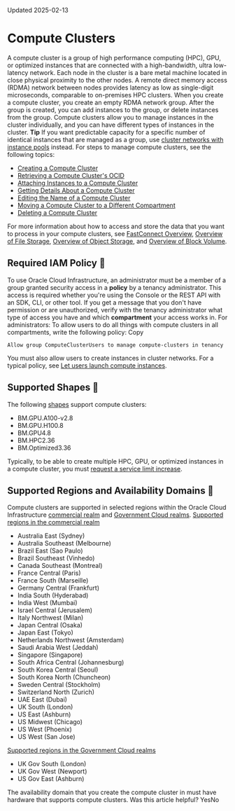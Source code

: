 Updated 2025-02-13
# Compute Clusters
A compute cluster is a group of high performance computing (HPC), GPU, or optimized instances that are connected with a high-bandwidth, ultra low-latency network. Each node in the cluster is a bare metal machine located in close physical proximity to the other nodes. A remote direct memory access (RDMA) network between nodes provides latency as low as single-digit microseconds, comparable to on-premises HPC clusters.
When you create a compute cluster, you create an empty RDMA network group. After the group is created, you can add instances to the group, or delete instances from the group. Compute clusters allow you to manage instances in the cluster individually, and you can have different types of instances in the cluster.
**Tip** If you want predictable capacity for a specific number of identical instances that are managed as a group, use [cluster networks with instance pools](https://docs.oracle.com/en-us/iaas/Content/Compute/Tasks/managingclusternetworks.htm#top) instead.
For steps to manage compute clusters, see the following topics:
  * [Creating a Compute Cluster](https://docs.oracle.com/en-us/iaas/Content/Compute/Tasks/create-compute-cluster.htm#top "When you first create a compute cluster, you create an empty RDMA network group. After the compute cluster is created, you can create instances in the compute cluster.")
  * [Retrieving a Compute Cluster's OCID](https://docs.oracle.com/en-us/iaas/Content/Compute/Tasks/get-ocid-compute-cluster.htm#top "If you don't already have the OCID of a compute cluster, you can retrieve a list of compute clusters in a compartment with their corresponding OCIDs.")
  * [Attaching Instances to a Compute Cluster](https://docs.oracle.com/en-us/iaas/Content/Compute/Tasks/add-instances-compute-cluster.htm#top "After you create a compute cluster, you can create instances within the cluster. The instances must be in the same compartment and availability domain as the cluster.")
  * [Getting Details About a Compute Cluster](https://docs.oracle.com/en-us/iaas/Content/Compute/Tasks/get-compute-cluster.htm#top "After you create a compute cluster, you can retrieve details about the cluster.")
  * [Editing the Name of a Compute Cluster](https://docs.oracle.com/en-us/iaas/Content/Compute/Tasks/edit-compute-cluster.htm#top "You can edit the name of a compute cluster.")
  * [Moving a Compute Cluster to a Different Compartment](https://docs.oracle.com/en-us/iaas/Content/Compute/Tasks/move-compartment-compute-cluster.htm#top "After you create a compute cluster, you can move it to a different compartment.")
  * [Deleting a Compute Cluster](https://docs.oracle.com/en-us/iaas/Content/Compute/Tasks/delete-compute-cluster.htm#top "You can delete a compute cluster if you no longer need it.")


For more information about how to access and store the data that you want to process in your compute clusters, see [FastConnect Overview](https://docs.oracle.com/iaas/Content/Network/Concepts/fastconnectoverview.htm), [Overview of File Storage](https://docs.oracle.com/iaas/Content/File/Concepts/filestorageoverview.htm), [Overview of Object Storage](https://docs.oracle.com/iaas/Content/Object/Concepts/objectstorageoverview.htm), and [Overview of Block Volume](https://docs.oracle.com/iaas/Content/Block/Concepts/overview.htm).
## Required IAM Policy 🔗 
To use Oracle Cloud Infrastructure, an administrator must be a member of a group granted security access in a **policy** by a tenancy administrator. This access is required whether you're using the Console or the REST API with an SDK, CLI, or other tool. If you get a message that you don't have permission or are unauthorized, verify with the tenancy administrator what type of access you have and which **compartment** your access works in.
For administrators: To allow users to do all things with compute clusters in all compartments, write the following policy:
Copy
```
Allow group ComputeClusterUsers to manage compute-clusters in tenancy
```

You must also allow users to create instances in cluster networks. For a typical policy, see [Let users launch compute instances](https://docs.oracle.com/iaas/Content/Identity/Concepts/commonpolicies.htm#launch-instances).
## Supported Shapes 🔗 
The following [shapes](https://docs.oracle.com/en-us/iaas/Content/Compute/References/computeshapes.htm#Compute_Shapes) support compute clusters:
  * BM.GPU.A100-v2.8
  * BM.GPU.H100.8
  * BM.GPU4.8
  * BM.HPC2.36
  * BM.Optimized3.36


Typically, to be able to create multiple HPC, GPU, or optimized instances in a compute cluster, you must [request a service limit increase](https://docs.oracle.com/iaas/Content/General/Concepts/servicelimits.htm#Requesti).
## Supported Regions and Availability Domains 🔗 
Compute clusters are supported in selected regions within the Oracle Cloud Infrastructure [commercial realm](https://docs.oracle.com/iaas/Content/General/Concepts/regions.htm) and [Government Cloud realms](https://docs.oracle.com/iaas/Content/General/Concepts/govlanding.htm).
[Supported regions in the commercial realm](https://docs.oracle.com/en-us/iaas/Content/Compute/Tasks/compute-clusters.htm)
  * Australia East (Sydney)
  * Australia Southeast (Melbourne)
  * Brazil East (Sao Paulo)
  * Brazil Southeast (Vinhedo)
  * Canada Southeast (Montreal)
  * France Central (Paris)
  * France South (Marseille)
  * Germany Central (Frankfurt)
  * India South (Hyderabad)
  * India West (Mumbai)
  * Israel Central (Jerusalem)
  * Italy Northwest (Milan)
  * Japan Central (Osaka)
  * Japan East (Tokyo)
  * Netherlands Northwest (Amsterdam)
  * Saudi Arabia West (Jeddah)
  * Singapore (Singapore)
  * South Africa Central (Johannesburg)
  * South Korea Central (Seoul)
  * South Korea North (Chuncheon)
  * Sweden Central (Stockholm)
  * Switzerland North (Zurich)
  * UAE East (Dubai)
  * UK South (London)
  * US East (Ashburn)
  * US Midwest (Chicago)
  * US West (Phoenix)
  * US West (San Jose)


[Supported regions in the Government Cloud realms](https://docs.oracle.com/en-us/iaas/Content/Compute/Tasks/compute-clusters.htm)
  * UK Gov South (London)
  * UK Gov West (Newport)
  * US Gov East (Ashburn) 


The availability domain that you create the compute cluster in must have hardware that supports compute clusters.
Was this article helpful?
YesNo


